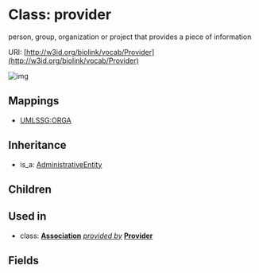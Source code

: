 # Class: provider


person, group, organization or project that provides a piece of information

URI: [http://w3id.org/biolink/vocab/Provider](http://w3id.org/biolink/vocab/Provider)

![img](images/Provider.png)
## Mappings

 * [UMLSSG:ORGA](http://purl.obolibrary.org/obo/UMLSSG_ORGA)
## Inheritance

 *  is_a: [AdministrativeEntity](AdministrativeEntity.md)
## Children

## Used in

 *  class: **[Association](Association.md)** *[provided by](provided_by.md)* **[Provider](Provider.md)**
## Fields

